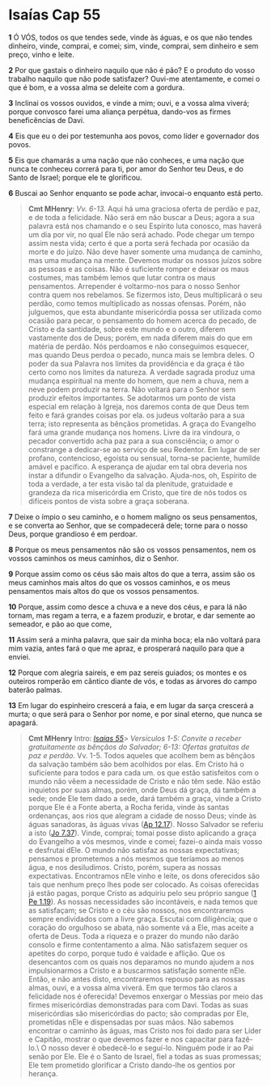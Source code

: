 # Isaías Cap 55

**1** 	Ó VÓS, todos os que tendes sede, vinde às águas, e os que não tendes dinheiro, vinde, comprai, e comei; sim, vinde, comprai, sem dinheiro e sem preço, vinho e leite.

**2** 	Por que gastais o dinheiro naquilo que não é pão? E o produto do vosso trabalho naquilo que não pode satisfazer? Ouvi-me atentamente, e comei o que é bom, e a vossa alma se deleite com a gordura.

**3** 	Inclinai os vossos ouvidos, e vinde a mim; ouvi, e a vossa alma viverá; porque convosco farei uma aliança perpétua, dando-vos as firmes beneficências de Davi.

**4** 	Eis que eu o dei por testemunha aos povos, como líder e governador dos povos.

**5** 	Eis que chamarás a uma nação que não conheces, e uma nação que nunca te conheceu correrá para ti, por amor do Senhor teu Deus, e do Santo de Israel; porque ele te glorificou.

**6** 	Buscai ao Senhor enquanto se pode achar, invocai-o enquanto está perto.

> **Cmt MHenry**: *Vv. 6-13.* Aqui há uma graciosa oferta de perdão e paz, e de toda a felicidade. Não será em não buscar a Deus; agora a sua palavra está nos chamando e o seu Espírito luta conosco, mas haverá um dia por vir, no qual Ele não será achado. Pode chegar um tempo assim nesta vida; certo é que a porta será fechada por ocasião da morte e do juízo. Não deve haver somente uma mudança de caminho, mas uma mudança na mente. Devemos mudar os nossos juízos sobre as pessoas e as coisas. Não é suficiente romper e deixar os maus costumes, mas também lemos que lutar contra os maus pensamentos. Arrepender é voltarmo-nos para o nosso Senhor contra quem nos rebelamos. Se fizermos isto, Deus multiplicará o seu perdão, como temos multiplicado as nossas ofensas. Porém, não julguemos, que esta abundante misericórdia possa ser utilizada como ocasião para pecar, o pensamento do homem acerca do pecado, de Cristo e da santidade, sobre este mundo e o outro, diferem vastamente dos de Deus; porém, em nada diferem mais do que em matéria de perdão. Nós perdoamos e não conseguimos esquecer, mas quando Deus perdoa o pecado, nunca mais se lembra deles. O poder da sua Palavra nos limites da providência e da graça é tão certo como nos limites da natureza. A verdade sagrada produz uma mudança espiritual na mente do homem, que nem a chuva, nem a neve podem produzir na terra. Não voltará para o Senhor sem produzir efeitos importantes. Se adotarmos um ponto de vista especial em relação à Igreja, nos daremos conta de que Deus tem feito e fará grandes coisas por ela. os judeus voltarão para a sua terra; isto representa as bênçãos prometidas. A graça do Evangelho fará uma grande mudança nos homens. Livre da ira vindoura, o pecador convertido acha paz para a sua consciência; o amor o constrange a dedicar-se ao serviço de seu Redentor. Em lugar de ser profano, contencioso, egoísta ou sensual, torna-se paciente, humilde amável e pacífico. A esperança de ajudar em tal obra deveria nos instar a difundir o Evangelho da salvação. Ajuda-nos, oh, Espírito de toda a verdade, a ter esta visão tal da plenitude, gratuidade e grandeza da rica misericórdia em Cristo, que tire de nós todos os difíceis pontos de vista sobre a graça soberana.

**7** 	Deixe o ímpio o seu caminho, e o homem maligno os seus pensamentos, e se converta ao Senhor, que se compadecerá dele; torne para o nosso Deus, porque grandioso é em perdoar.

**8** 	Porque os meus pensamentos não são os vossos pensamentos, nem os vossos caminhos os meus caminhos, diz o Senhor.

**9** 	Porque assim como os céus são mais altos do que a terra, assim são os meus caminhos mais altos do que os vossos caminhos, e os meus pensamentos mais altos do que os vossos pensamentos.

**10** 	Porque, assim como desce a chuva e a neve dos céus, e para lá não tornam, mas regam a terra, e a fazem produzir, e brotar, e dar semente ao semeador, e pão ao que come,

**11** 	Assim será a minha palavra, que sair da minha boca; ela não voltará para mim vazia, antes fará o que me apraz, e prosperará naquilo para que a enviei.

**12** 	Porque com alegria saireis, e em paz sereis guiados; os montes e os outeiros romperão em cântico diante de vós, e todas as árvores do campo baterão palmas.

**13** 	Em lugar do espinheiro crescerá a faia, e em lugar da sarça crescerá a murta; o que será para o Senhor por nome, e por sinal eterno, que nunca se apagará.


> **Cmt MHenry** Intro: *[Isaías 55](../23A-Is/55.md#0)*> *Versículos 1-5: Convite a receber gratuitamente as bênçãos do Salvador; 6-13: Ofertas gratuitas de paz e perdão.* Vv. 1-5. Todos aqueles que acolhem bem as bênçãos da salvação também são bem acolhidos por elas. Em Cristo há o suficiente para todos e para cada um. os que estão satisfeitos com o mundo não vêem a necessidade de Cristo e não têm sede. Não estão inquietos por suas almas, porém, onde Deus dá graça, dá também a sede; onde Ele tem dado a sede, dará também a graça, vinde a Cristo porque Ele é a Fonte aberta, a Rocha ferida, vinde às santas ordenanças, aos rios que alegram a cidade de nosso Deus; vinde às águas sanadoras, às águas vivas ([Ap 12.17](../66N-Ap/12.md#17)). Nosso Salvador se referiu a isto ([Jo 7.37](../43N-Joa/07.md#37)). Vinde, comprai; tomai posse disto aplicando a graça do Evangelho a vós mesmos, vinde e comei; fazei-o ainda mais vosso e desfrutai dEle. O mundo não satisfaz as nossas expectativas; pensamos e prometemos a nós mesmos que teríamos ao menos água, e nos desiludimos. Cristo, porém, supera as nossas expectativas. Encontramos nEle vinho e leite, os dons oferecidos são tais que nenhum preço lhes pode ser colocado. As coisas oferecidas já estão pagas, porque Cristo as adquiriu pelo seu próprio sangue ([1 Pe 1.19](../60N-1Pe/01.md#19)). As nossas necessidades são incontáveis, e nada temos que as satisfaçam; se Cristo e o céu são nossos, nos encontraremos sempre endividados com a livre graça. Escutai com diligência; que o coração do orgulhoso se abata, não somente vá a Ele, mas aceite a oferta de Deus. Toda a riqueza e o prazer do mundo não darão consolo e firme contentamento a alma. Não satisfazem sequer os apetites do corpo, porque tudo é vaidade e aflição. Que os desencantos com os quais nos deparamos no mundo ajudem a nos impulsionarmos a Cristo e a buscarmos satisfação somente nEle. Então, e não antes disto, encontraremos repouso para as nossas almas, ouvi, e a vossa alma viverá. Em que termos tão claros a felicidade nos é oferecida! Devemos enxergar o Messias por meio das firmes misericórdias demonstradas para com Davi. Todas as suas misericórdias são misericórdias do pacto; são compradas por Ele, prometidas nEle e dispensadas por suas mãos. Não sabemos encontrar o caminho às águas, mas Cristo nos foi dado para ser Líder e Capitão, mostrar o que devemos fazer e nos capacitar para fazê-lo.\ O nosso dever é obedecê-lo e seguí-lo. Ninguém pode ir ao Pai senão por Ele. Ele é o Santo de Israel, fiel a todas as suas promessas; Ele tem prometido glorificar a Cristo dando-lhe os gentios por herança.